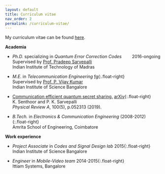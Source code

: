 ```yaml
---
layout: default
title: Curriculum vitae
nav_order: 2
permalink: /curriculum-vitae/
---
```


My curriculum vitae can be found [here](/Kaushik_CV.pdf).

**Academia**

- _Ph.D._ specializing in _Quantum Error Correction Codes_
<span style="float:right;">2016-ongoing</span>
<br> Supervised by [Prof. Pradeep Sarvepalli](https://www.ee.iitm.ac.in/pradeep/)
<br> Indian Institute of Technology of Madras

- _M.E._ in _Telecommunication Engineering_
[fg](www.google.com){:.float-right}
<br> Supervised by [Prof. P. Vijay Kumar](https://ece.iisc.ac.in/~pvkece/)
<br> Indian Institute of Science Bangalore

- [Communication efficient quantum secret sharing.](https://journals.aps.org/pra/abstract/10.1103/PhysRevA.100.052313)
[arXiv](https://arxiv.org/abs/1801.09500){:.float-right}
<br>K. Senthoor and P. K. Sarvepalli
<br>_Physical Review A_, 100(5), p.052313 (2019).

- _B.Tech._ in _Electronics & Communication Engineering_
(2008-2012){:.float-right}
<br> Amrita School of Engineering, Coimbatore

**Work experience**
- _Project Associate_ in _Codes and Signal Design lab_
2015{:.float-right}
<br> Indian Institute of Science Bangalore

- _Engineer_ in _Mobile-Video team_
2014-2015{:.float-right}
<br> Ittiam Systems, Bangalore
